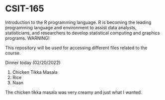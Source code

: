 # CSIT-165

Introduction to the R programming language. 
R is becoming the leading programming language and environment to assist data analysts, statisticians, and researchers to develop statistical computing and graphics programs. WARNING!

This repository will be used for accessing different files related to the course.

Dinner today
(02/20/2022)
1. Chicken Tikka Masala
2. Rice
3. Naan

The chicken tikka masala was very creamy and just what I wanted.